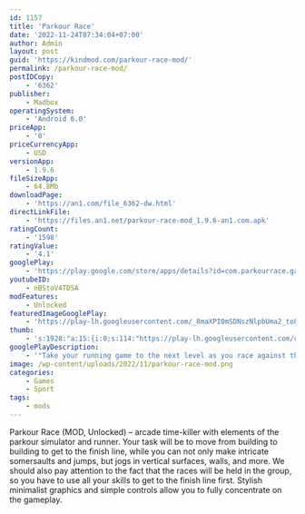 ```yaml
---
id: 1157
title: 'Parkour Race'
date: '2022-11-24T07:34:04+07:00'
author: Admin
layout: post
guid: 'https://kindmod.com/parkour-race-mod/'
permalink: /parkour-race-mod/
postIDCopy:
    - '6362'
publisher:
    - Madbox
operatingSystem:
    - 'Android 6.0'
priceApp:
    - '0'
priceCurrencyApp:
    - USD
versionApp:
    - 1.9.6
fileSizeApp:
    - 64.8Mb
downloadPage:
    - 'https://an1.com/file_6362-dw.html'
directLinkFile:
    - 'https://files.an1.net/parkour-race-mod_1.9.6-an1.com.apk'
ratingCount:
    - '1598'
ratingValue:
    - '4.1'
googlePlay:
    - 'https://play.google.com/store/apps/details?id=com.parkourrace.game'
youtubeID:
    - nBStoV4TDSA
modFeatures:
    - Unlocked
featuredImageGooglePlay:
    - 'https://play-lh.googleusercontent.com/_8maXPI0mSDNszNlpbUma2_toPYoyyr8bBF5_Q8FhHuETs8pGwcSYxBINVFbP-PLVB5z'
thumb:
    - 's:1928:"a:15:{i:0;s:114:"https://play-lh.googleusercontent.com/c1Lgiy6VdnLvQWQLCK1d11wxYhxUYGpuTqeub1iwmATtf8ROSasOYwY6i4nkoIpRpw=w526-h296";i:1;s:115:"https://play-lh.googleusercontent.com/chIUc7tjSCKDCT1F9PpdYY4GJ5ezV2VawV8oFPXH6f4KelZ62lMHs1ugNYGSmMHyFt0=w526-h296";i:2;s:115:"https://play-lh.googleusercontent.com/UsCG6vk4W7mTcg-nGa_Uld2XO8h0Rkm8UYDzB0TFlBIsrLxbup3JkPiYSb4o5BZnMhM=w526-h296";i:3;s:114:"https://play-lh.googleusercontent.com/8KRRfgv0Hgo_yliDlFdD7PaOr89rc0kVFRte81U_M6nLjTFGXdPm-n9gk9zPMdtHqw=w526-h296";i:4;s:115:"https://play-lh.googleusercontent.com/XCfIRO-GI9Bpoe3WO6LN8ph46oZiC1BBxEwBDhb-EbCexFYU6R1Ij2RtViomo0g0cWc=w526-h296";i:5;s:114:"https://play-lh.googleusercontent.com/gXnnoX0kXXk6W0fqoSRngoVfAKKGJd0PopfeWuibqoiAEPQgRmzXj7l4DfWFjj6oNg=w526-h296";i:6;s:114:"https://play-lh.googleusercontent.com/RjXuTrh4JuATDE5m0yElKEkciFSW0vZNwOLo4cVQzyrExUsO3QO8ypDoHkb0P4qiRg=w526-h296";i:7;s:116:"https://play-lh.googleusercontent.com/JYca2SXEzlqgb_YNLC837gvo6G0iSvBw0htHVvWK4YEt2WlavQNJnGnQqvIq7DOB17FE=w526-h296";i:8;s:115:"https://play-lh.googleusercontent.com/ea72alvujJbXRhOm9ZtRcR_c67XSPPGuWmKel44lgE3A1vt7FhTHHVZ0Jyt2l1mfQXY=w526-h296";i:9;s:115:"https://play-lh.googleusercontent.com/RLVHuUIQnimnYpEGCMUXZKyoPy5YaVTg_HpSmRReoEMi8CkHYFpck1Am-gtwZI9CTv4=w526-h296";i:10;s:115:"https://play-lh.googleusercontent.com/jhD0F_PVkuL-tY8zgqAuJmt5-d5suCAQVjwu0eJ8gTN3qF5j-AvRC1EbpOE7d2Hh8kg=w526-h296";i:11;s:114:"https://play-lh.googleusercontent.com/I0A5EzVwpV4-ZqiH_itR9RcryZk7UBcAkNnrM51JXjw3lpojVhJbExp6t3p6RWd4Og=w526-h296";i:12;s:116:"https://play-lh.googleusercontent.com/S1smyJfkXoeizoUWkV0Nnxtx4LWkzKMXydetCSGN3UgxEC9HJNCs6x42Pdyr6DP1vNL5=w526-h296";i:13;s:115:"https://play-lh.googleusercontent.com/2y8fh8hc5gpuRypu7GAi7L_PFmu_P0QjnHAUPatq659Gy7VYvIY3fwL7BxPnsuJG6_0=w526-h296";i:14;s:114:"https://play-lh.googleusercontent.com/YPgmtACwr_bDPSAy7mveNrpqL1X2Mophoeh8pQkyBvSCGZYB9gPFzq1YLcNO_AOyvQ=w526-h296";}";'
googlePlayDescription:
    - '"Take your running game to the next level as you race against the crowd in this clash to earn first place! Become the first to cross the finish line among all!. Dash from rooftop to rooftop. Flip, jump, fall and vault over obstacles to set all new records.. Join other guys and compete to win the daily race for special rewards!'
image: /wp-content/uploads/2022/11/parkour-race-mod.png
categories:
    - Games
    - Sport
tags:
    - mods
---
```


Parkour Race (MOD, Unlocked) – arcade time-killer with elements of the parkour simulator and runner. Your task will be to move from building to building to get to the finish line, while you can not only make intricate somersaults and jumps, but jogs in vertical surfaces, walls, and more. We should also pay attention to the fact that the races will be held in the group, so you have to use all your skills to get to the finish line first. Stylish minimalist graphics and simple controls allow you to fully concentrate on the gameplay.